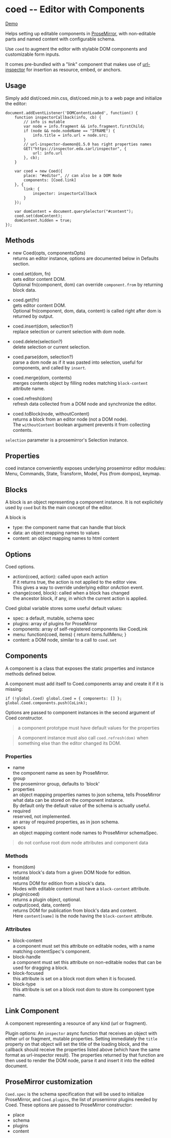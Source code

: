 coed -- Editor with Components
==============================

[Demo](https://kapouer.github.io/coed/demo/index.html)

Helps setting up editable components in [ProseMirror](https://prosemirror.net),
with non-editable parts and named content with configurable schema.

Use `coed` to augment the editor with stylable DOM components and customizable
form inputs.

It comes pre-bundled with a "link" component that makes use of
[url-inspector](https://github.com/kapouer/url-inspector) for
insertion as resource, embed, or anchors.


Usage
-----

Simply add dist/coed.min.css, dist/coed.min.js to a web page and initialize the editor:

```
document.addEventListener('DOMContentLoaded', function() {	
	function inspectorCallback(info, cb) {
		// info is mutable
		var node = info.fragment && info.fragment.firstChild;
		if (node && node.nodeName == "IFRAME") {
			info.title = info.url = node.src;
		}
		// url-inspector-daemon@1.5.0 has right properties names
		GET("https://inspector.eda.sarl/inspector", {
			url: info.url
		}, cb);
	}

	var coed = new Coed({
		place: "#editor", // can also be a DOM Node
		components: [Coed.link]
	}, {
		link: {
			inspector: inspectorCallback
		}
	});
	
	var domContent = document.querySelector("#content");
	coed.set(domContent);
	domContent.hidden = true;
});
```


Methods
-------

- new Coed(opts, componentsOpts)  
  returns an editor instance,
  options are documented below in Defaults section.
- coed.set(dom, fn)  
  sets editor content DOM.  
  Optional fn(component, dom) can override `component.from` by returning block data.
- coed.get(fn)  
  gets editor content DOM.  
  Optional fn(component, dom, data, content) is called right after dom is
  returned by output.

- coed.insert(dom, selection?)  
  replace selection or current selection with dom node.
- coed.delete(selection?)  
  delete selection or current selection.
- coed.parse(dom, selection?)  
  parse a dom node as if it was pasted into selection, useful for components,
  and called by `insert`.
- coed.merge(dom, contents)  
  merges contents object by filling nodes matching `block-content` attribute name.
- coed.refresh(dom)  
  refresh data collected from a DOM node and synchronize the editor.
- coed.toBlock(node, withoutContent)  
  returns a block from an editor node (not a DOM node).  
  The `withoutContent` boolean argument prevents it from collecting contents.

`selection` parameter is a prosemirror's Selection instance.


Properties
----------

coed instance conveniently exposes underlying prosemirror editor modules:
Menu, Commands, State, Transform, Model, Pos (from dompos), keymap.


Blocks
------

A block is an object representing a component instance. It is not explicitely
used by `coed` but its the main concept of the editor.

A block is
- type: the component name that can handle that block
- data: an object mapping names to values
- content: an object mapping names to html content


Options
-------

Coed options.
- action(coed, action): called upon each action  
  if it returns true, the action is not applied to the editor view.  
  This gives a way to override underlying editor onAction event.
- change(coed, block): called when a block has changed  
  the ancestor block, if any, in which the current action is applied.

Coed global variable stores some useful default values:
- spec: a default, mutable, schema spec
- plugins: array of plugins for ProseMirror
- components: array of self-registered components like CoedLink
- menu: function(coed, items) { return items.fullMenu; }
- content: a DOM node, similar to a call to `coed.set`


Components
----------

A component is a class that exposes the static properties and instance methods
defined below.

A component must add itself to Coed.components array and create it if it is
missing:
```
if (!global.Coed) global.Coed = { components: [] };
global.Coed.components.push(CoLink);
```

Options are passed to component instances in the second argument of Coed
constructor.

> a component prototype must have default values for the properties

> A component instance must also call `coed.refresh(dom)` when
> something else than the editor changed its DOM.

### Properties

- name  
  the component name as seen by ProseMirror.
- group  
  the prosemirror group, defaults to 'block'
- properties  
  an object mapping properties names to json schema,
  tells ProseMirror what data can be stored on the component instance.  
  By default only the default value of the schema is actually useful.
- required  
  reserved, not implemented.  
  an array of required properties, as in json schema.  
- specs  
  an object mapping content node names to ProseMirror schemaSpec.

> do not confuse root dom node attributes and component data


### Methods

- from(dom)  
  returns block's data from a given DOM Node for edition.
- to(data)  
  returns DOM for edition from a block's data.  
  Nodes with editable content must have a `block-content` attribute.
- plugin(coed)  
  returns a plugin object, optional.
- output(coed, data, content)  
  returns DOM for publication from block's data and content.  
  Here `content[name]` is the node having the `block-content` attribute.


### Attributes

- block-content  
  a component must set this attribute on editable nodes, with a name matching
  contentSpec's component.
- block-handle  
  a component must set this attribute on non-editable nodes that can be used
  for dragging a block.
- block-focused  
  this attribute is set on a block root dom when it is focused.
- block-type  
  this attribute is set on a block root dom to store its component type name.


Link Component
--------------

A component representing a resource of any kind (url or fragment).

Plugin options:
An `inspector` async function that receives an object with either url or fragment,
mutable properties.
Setting immediately the `title` property on that object will set the title of the
loading block, and the callback should receive the properties listed above
(which have the same format as url-inspector result).
The properties returned by that function are then used to render the DOM node,
parse it and insert it into the edited document.


ProseMirror customization
-------------------------

`Coed.spec` is the schema specification that will be used to
initialize ProseMirror, and `Coed.plugins`, the list of prosemirror plugins
needed by Coed.
These options are passed to ProseMirror constructor:
- place
- schema
- plugins
- content


